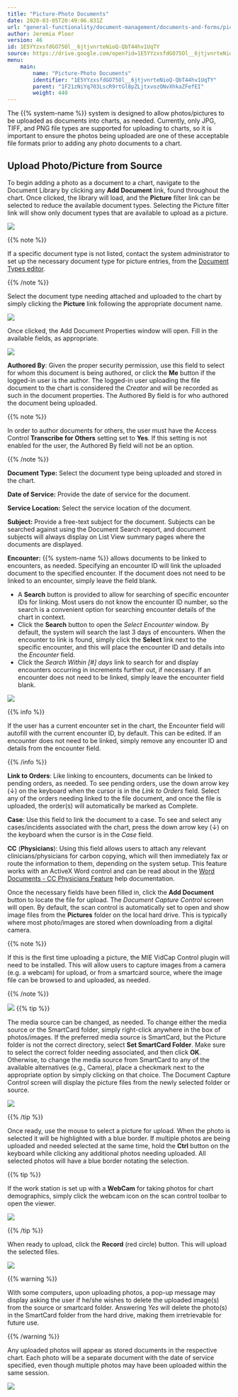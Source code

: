 ```yaml
---
title: "Picture-Photo Documents"
date: 2020-03-05T20:49:06.831Z
url: "general-functionality/document-management/documents-and-forms/picture-photo-documents.html"
author: Jeremia Ploor
version: 46
id: 1E5YYzxsfdGO75Ol__6jtjvnrteNioQ-QbT44hv1UqTY
source: https://drive.google.com/open?id=1E5YYzxsfdGO75Ol__6jtjvnrteNioQ-QbT44hv1UqTY
menu:
    main:
        name: "Picture-Photo Documents"
        identifier: "1E5YYzxsfdGO75Ol__6jtjvnrteNioQ-QbT44hv1UqTY"
        parent: "1F21zNiYq703LscR9rtGl8pZLjtxvozONvXhkaZFefEI"
        weight: 440
---
```

The {{% system-name %}} system is designed to allow photos/pictures to be uploaded as documents into charts, as needed. Currently, only JPG, TIFF, and PNG file types are supported for uploading to charts, so it is important to ensure the photos being uploaded are one of these acceptable file formats prior to adding any photo documents to a chart.



## Upload Photo/Picture from Source



To begin adding a photo as a document to a chart, navigate to the Document Library by clicking any **Add Document** link, found throughout the chart. Once clicked, the library will load, and the **Picture** filter link can be selected to reduce the available document types. Selecting the Picture filter link will show only document types that are available to upload as a picture.



![](../../../external_files/ab10d8419f47767a0395334d574373c3.png)



{{% note %}}

If a specific document type is not listed, contact the system administrator to set up the necessary document type for picture entries, from the [Document Types editor](https://system/?f=chart&s=dteditor&t=Document+Types&tabmodule=admin&tabselect=Document+Types).

{{% /note %}}


Select the document type needing attached and uploaded to the chart by simply clicking the **Picture** link following the appropriate document name.



![](../../../external_files/945751b6bee33b6dd192520b62d83395.png)



Once clicked, the Add Document Properties window will open. Fill in the available fields, as appropriate.



![](../../../external_files/573e45c4c3185505ac4e2ffe89ec66c9.png)



**Authored By**: Given the proper security permission, use this field to select for whom this document is being authored, or click the **Me** button if the logged-in user is the author. The logged-in user uploading the file document to the chart is considered the *Creator* and will be recorded as such in the document properties. The Authored By field is for who authored the document being uploaded.



{{% note %}}

In order to author documents for others, the user must have the Access Control **Transcribe for Others** setting set to **Yes**. If this setting is not enabled for the user, the Authored By field will not be an option.

{{% /note %}}


**Document Type:** Select the document type being uploaded and stored in the chart.



**Date of Service:** Provide the date of service for the document.



**Service Location:** Select the service location of the document.



**Subject:** Provide a free-text subject for the document. Subjects can be searched against using the Document Search report, and document subjects will always display on List View summary pages where the documents are displayed.



**Encounter:** {{% system-name %}} allows documents to be linked to encounters, as needed. Specifying an encounter ID will link the uploaded document to the specified encounter. If the document does not need to be linked to an encounter, simply leave the field blank.



* A <strong>Search</strong> button is provided to allow for searching of specific encounter IDs for linking. Most users do not know the encounter ID number, so the search is a convenient option for searching encounter details of the chart in context.
* Click the <strong>Search</strong> button to open the <em>Select Encounter</em> window. By default, the system will search the last 3 days of encounters. When the encounter to link is found, simply click the <strong>Select</strong> link next to the specific encounter, and this will place the encounter ID and details into the <em>Encounter</em> field.
* Click the <em>Search Within [#] days</em> link to search for and display encounters occurring in increments further out, if necessary. If an encounter does not need to be linked, simply leave the encounter field blank.



![](../../../external_files/ce3aff314ae32d9b093c8e061d2d28b8.png)



{{% info %}}

If the user has a current encounter set in the chart, the Encounter field will autofill with the current encounter ID, by default. This can be edited. If an encounter does not need to be linked, simply remove any encounter ID and details from the encounter field.

{{% /info %}}


**Link to Orders**: Like linking to encounters, documents can be linked to pending orders, as needed. To see pending orders, use the down arrow key (↓) on the keyboard when the cursor is in the *Link to Orders* field. Select any of the orders needing linked to the file document, and once the file is uploaded, the order(s) will automatically be marked as Complete.



**Case**: Use this field to link the document to a case. To see and select any cases/incidents associated with the chart, press the down arrow key (↓) on the keyboard when the cursor is in the *Case* field.



**CC** (**Physicians**): Using this field allows users to attach any relevant clinicians/physicians for carbon copying, which will then immediately fax or route the information to them, depending on the system setup. This feature works with an ActiveX Word control and can be read about in the [Word Documents - CC Physicians Feature](word-documents-cc-physicians-feature.html) help documentation.



Once the necessary fields have been filled in, click the **Add Document** button to locate the file for upload. The *Document Capture Control* screen will open. By default, the scan control is automatically set to open and show image files from the **Pictures** folder on the local hard drive. This is typically where most photo/images are stored when downloading from a digital camera.



{{% note %}}

If this is the first time uploading a picture, the MIE VidCap Control plugin will need to be installed. This will allow users to capture images from a camera (e.g. a webcam) for upload, or from a smartcard source, where the image file can be browsed to and uploaded, as needed.

{{% /note %}}


![](../../../external_files/a2e19737af798eec55046d1ff646d125.png)
{{% tip %}}

The media source can be changed, as needed. To change either the media source or the SmartCard folder, simply right-click anywhere in the box of photos/images. If the preferred media source is SmartCard, but the Picture folder is not the correct directory, select **Set SmartCard Folder**. Make sure to select the correct folder needing associated, and then click **OK**. Otherwise, to change the media source from SmartCard to any of the available alternatives (e.g., Camera), place a checkmark next to the appropriate option by simply clicking on that choice. The Document Capture Control screen will display the picture files from the newly selected folder or source.

![](../../../external_files/39fe187564af30d2d73d3f47f15fa788.png)

{{% /tip %}}


Once ready, use the mouse to select a picture for upload. When the photo is selected it will be highlighted with a blue border. If multiple photos are being uploaded and needed selected at the same time, hold the **Ctrl** button on the keyboard while clicking any additional photos needing uploaded. All selected photos will have a blue border notating the selection.



{{% tip %}}

If the work station is set up with a **WebCam** for taking photos for chart demographics, simply click the webcam icon on the scan control toolbar to open the viewer.

![](../../../external_files/beb7d3d3e92e6a1392a69da8fe8a2edf.png)

{{% /tip %}}


When ready to upload, click the **Record** (red circle) button. This will upload the selected files.



![](../../../external_files/114fcc18a3024791773bb76a5d8fb624.png)



{{% warning %}}

With some computers, upon uploading photos, a pop-up message may display asking the user if he/she wishes to delete the uploaded image(s) from the source or smartcard folder. Answering *Yes* will delete the photo(s) in the SmartCard folder from the hard drive, making them irretrievable for future use.

{{% /warning %}}


Any uploaded photos will appear as stored documents in the respective chart. Each photo will be a separate document with the date of service specified, even though multiple photos may have been uploaded within the same session.



![](../../../external_files/f45881e63d78b609efb807219272dc57.png)


